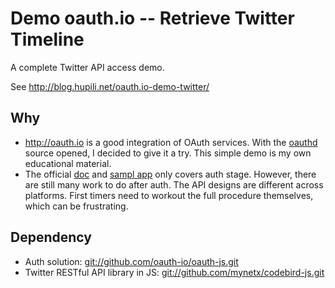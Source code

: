 # Demo oauth.io -- Retrieve Twitter Timeline

A complete Twitter API access demo.

See <http://blog.hupili.net/oauth.io-demo-twitter/>

## Why

   * <http://oauth.io> is a good integration of OAuth services.
   With the [oauthd](https://github.com/oauth-io/oauthd) source opened,
   I decided to give it a try.
   This simple demo is my own educational material.
   * The official [doc](https://oauth.io/#/docs)
   and [sampl app](http://oauth-io.github.io/oauth-js/)
   only covers auth stage.
   However, there are still many work to do after auth.
   The API designs are different across platforms.
   First timers need to workout the full procedure themselves, which can be frustrating.

## Dependency

   * Auth solution: <git://github.com/oauth-io/oauth-js.git>
   * Twitter RESTful API library in JS: <git://github.com/mynetx/codebird-js.git>
